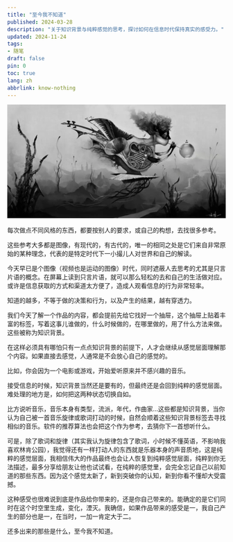 ```yaml
---
title: "至今我不知道"
published: 2024-03-28
description: "关于知识背景与纯粹感觉的思考，探讨如何在信息时代保持真实的感受力。"
updated: 2024-11-24
tags: 
- 随笔
draft: false
pin: 0
toc: true
lang: zh
abbrlink: know-nothing
---
```


![封面](./_images/至今我不知道-1754570365993.webp)

每次做点不同风格的东西，都要按别人的要求，或自己的构想，去找很多参考。

这些参考大多都是图像，有现代的，有古代的，唯一的相同之处是它们来自非常原始的某种理念，代表的是特定时代下一小撮儿人对世界和自己的解读。

今天早已是个图像（视频也是运动的图像）时代，同时遮蔽人去思考的尤其是只言片语的概念。在屏幕上读到只言片语，就可以那么轻松的去和自己的生活做对应。或许是信息获取的方式和渠道太方便了，造成人观看信息的行为非常轻率。

知道的越多，不等于做的决策和行为，以及产生的结果，越有穿透力。

我们今天了解一个作品的内容，都会提前先给它找好一个抽屉，这个抽屉上贴着丰富的标签，写着这事儿谁做的，什么时候做的，在哪里做的，用了什么方法来做。这些被称为知识背景。

在这样必须具有哪怕只有一点点知识背景的前提下，人才会继续从感觉层面理解那个内容。如果直接去感觉，人通常是不会放心自己的感觉的。

比如，你会因为一个电影或游戏，开始爱听原来并不感兴趣的音乐。

接受信息的时候，知识背景当然还是要有的，但最终还是会回到纯粹的感觉层面。难处理的地方是，如何把这两种状态切换自如。

比方说听音乐，音乐本身有类型，流派，年代，作曲家…这些都是知识背景，当你认为自己被一首音乐旋律或歌词打动的时候，自然会顺着这些知识背景标签去寻找相似的音乐。软件的推荐算法也会把这个作为参考，去猜你下一首想听什么。

可是，除了歌词和旋律（其实我认为旋律包含了歌词，小时候不懂英语，不影响我喜欢林肯公园），我觉得还有一样打动人的东西就是乐器本身的声音质地，这是纯粹的感觉层面，我相信伟大的作品最终也会让人恢复到纯粹感觉层面，纯粹到你无法描述，最多分享给朋友让他也试试看，在纯粹的感觉里，会完全忘记自己以前知道的那些东西。因为这个感觉太新了，新到突破你的认知，新到你看不懂却大受震撼。

这种感受也很难说到底是作品给你带来的，还是你自己带来的。能确定的是它们同时在这个时空里生成，变化，湮灭。我确信，如果作品带来的感受是一，我自己产生的部分也是一，在当时，一加一肯定大于二。

还多出来的那些是什么，至今我不知道。